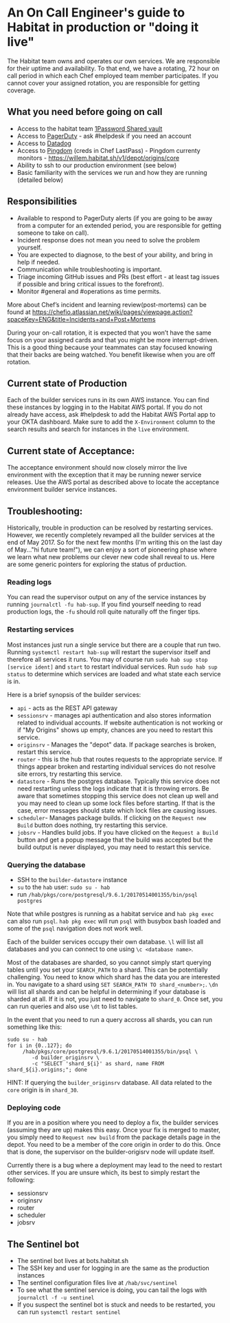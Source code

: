 # An On Call Engineer's guide to Habitat in production or "doing it live"

The Habitat team owns and operates our own services.  We are responsible for their uptime and availability.  To that end, we have a rotating, 72 hour on call period in which each Chef employed team member participates. If you cannot cover your assigned rotation, you are responsible for getting coverage.
 
## What you need before going on call

* Access to the habitat team [1Password Shared vault](https://team-habitat.1password.com)
* Access to [PagerDuty](https://opscode.pagerduty.com) - ask #helpdesk if you need an account
* Access to [Datadog](https://app.datadoghq.com)
* Access to [Pingdom](https://my.pingdom.com) (creds in Chef LastPass) - Pingdom currenty monitors - https://willem.habitat.sh/v1/depot/origins/core
* Ability to ssh to our production environment (see below)
* Basic familiarity with the services we run and how they are running (detailed below)
 
## Responsibilities
 
* Available to respond to PagerDuty alerts (if you are going to be away from a computer for an extended period, you are responsible for getting someone to take on call).
* Incident response does not mean you need to solve the problem yourself.
* You are expected to diagnose, to the best of your ability, and bring in help if needed.
* Communication while troubleshooting is important.
* Triage incoming GitHub issues and PRs (best effort - at least tag issues if possible and bring critical issues to the forefront).
* Monitor #general and #operations as time permits.

More about Chef’s incident and learning review(post-mortems) can be found at https://chefio.atlassian.net/wiki/pages/viewpage.action?spaceKey=ENG&title=Incidents+and+Post+Mortems 
 
During your on-call rotation, it is expected that you won’t have the same focus on your assigned cards and that you might be more interrupt-driven.  This is a good thing because your teammates can stay focused knowing that their backs are being watched.  You benefit likewise when you are off rotation.
 
## Current state of Production

Each of the builder services runs in its own AWS instance. You can find these instances by logging in to the Habitat AWS portal. If you do not already have access, ask #helpdesk to add the Habitat AWS Portal app to your OKTA dashboard.  Make sure to add the `X-Environment` column to the search results and search for instances in the `live` environment.
 
## Current state of Acceptance:

The acceptance environment should now closely mirror the live environment with the exception that it may be running newer service releases. Use the AWS portal as described above to locate the acceptance environment builder service instances.

## Troubleshooting:
 
Historically, trouble in production can be resolved by restarting services. However, we recently completely revamped all the builder services at the end of May 2017. So for the next few months (I'm writing this on the last day of May..."hi future team!"), we can enjoy a sort of pioneering phase where we learn what new problems our clever new code shall reveal to us. Here are some generic pointers for exploring the status of prduction.

### Reading logs

You can read the supervisor output on any of the service instances by running `journalctl -fu hab-sup`. If you find yourself needing to read production logs, the `-fu` should roll quite naturally off the finger tips.

### Restarting services

Most instances just run a single service but there are a couple that run two. Running `systemctl restart hab-sup` will restart the supervisor itself and therefore all services it runs. You may of course run `sudo hab sup stop [service ident]` and `start` to restart individual services. Run `sudo hab sup status` to determine which services are loaded and what state each service is in.

Here is a brief synopsis of the builder services:

* `api` - acts as the REST API gateway
* `sessionsrv` - manages api authentication and also stores information related to individual accounts. If website authentication is not working or if "My Origins" shows up empty, chances are you need to restart this service.
* `originsrv` - Manages the "depot" data. If package searches is broken, restart this service.
* `router` - this is the hub that routes requests to the appropriate service. If things appear broken and restarting individual services do not resolve site errors, try restarting this service.
* `datastore` - Runs the postgres database. Typically this service does not need restarting unless the logs indicate that it is throwing errors. Be aware that sometimes stopping this service does not clean up well and you may need to clean up some lock files before starting. If that is the case, error messages should state which lock files are causing issues.
* `scheduler`- Manages package builds. If clicking on the `Request new Build` button does nothing, try restarting this service.
* `jobsrv` - Handles build jobs. If you have clicked on the `Request a Build` button and get a popup message that the build was accepted but the build output is never displayed, you may need to restart this service.

### Querying the database

* SSH to the `builder-datastore` instance
* `su` to the `hab` user: `sudo su - hab`
* run `/hab/pkgs/core/postgresql/9.6.1/20170514001355/bin/psql postgres`

Note that while postgres is running as a habitat service and `hab pkg exec` can also run `psql`. `hab pkg exec` will run `psql` with busybox bash loaded and some of the `psql` navigation does not work well.

Each of the builder services occupy their own database. `\l` will list all databases and you can connect to one using `\c <database name>`.

Most of the databases are sharded, so you cannot simply start querying tables until you set your `SEARCH_PATH` to a shard. This can be potentially challenging. You need to know which shard has the data you are interested in. You navigate to a shard using `SET SEARCH_PATH TO shard_<number>;`. `\dn` will list all shards and can be helpful in determining if your database is sharded at all. If it is not, you just need to navigate to `shard_0`. Once set, you can run queries and also use `\dt` to list tables.

In the event that you need to run a query accross all shards, you can run something like this:

```
sudo su - hab
for i in {0..127}; do
     /hab/pkgs/core/postgresql/9.6.1/20170514001355/bin/psql \
        -d builder_originsrv \
        -c "SELECT 'shard_${i}' as shard, name FROM shard_${i}.origins;"; done
```

HINT: If querying the `builder_originsrv` database. All data related to the `core` origin is in `shard_30`.

### Deploying code

If you are in a position where you need to deploy a fix, the builder services (assuming they are up) makes this easy. Once your fix is merged to master, you simply need to `Request new build` from the package details page in the depot. You need to be a member of the core origin in order to do this. Once that is done, the supervisor on the builder-origisrv node will update itself.

Currently there is a bug where a deployment may lead to the need to restart other services. If you are unsure which, its best to simply restart the following:

* sessionsrv
* originsrv
* router
* scheduler
* jobsrv
 
## The Sentinel bot
 
* The sentinel bot lives at bots.habitat.sh
* The SSH key and user for logging in are the same as the production instances
* The sentinel configuration files live at `/hab/svc/sentinel`
* To see what the sentinel service is doing, you can tail the logs with `journalctl -f -u sentinel`
* If you suspect the sentinel bot is stuck and needs to be restarted, you can run `systemctl restart sentinel`
